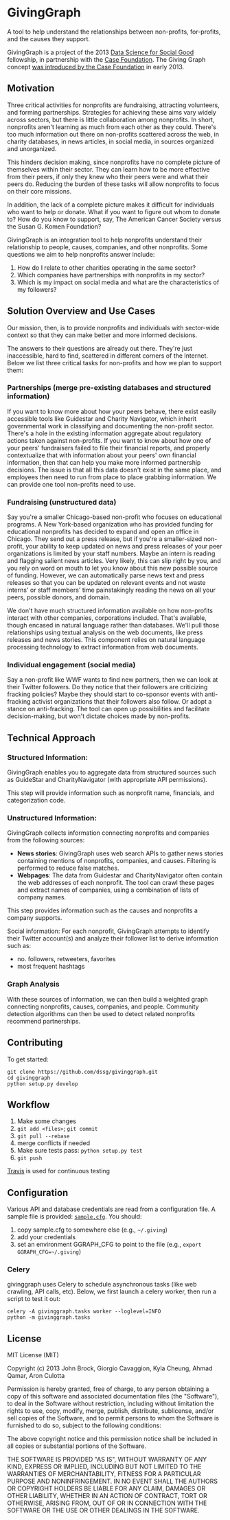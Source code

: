 GivingGraph
========
A tool to help understand the relationships between non-profits, for-profits, and the causes they support.

GivingGraph is a project of the 2013 [Data Science for Social Good](http://dssg.io) fellowship, in partnership with the [Case Foundation](http://casefoundation.org). The Giving Graph concept [was introduced by the Case Foundation](http://casefoundation.org/blog/how-new-type-social-graph-could-change-philanthropy) in early 2013.


## Motivation

Three critical activities for nonprofits are fundraising, attracting volunteers, and forming partnerships. Strategies for achieving these aims vary widely across sectors, but there is little collaboration among nonprofits. In short, nonprofits aren't learning as much from each other as they could. There's too much information out there on non-profits scattered across the web, in charity databases, in news articles, in social media, in sources organized and unorganized.

This hinders decision making, since nonprofits have no complete picture of themselves within their sector. They can learn how to be more effective from their peers, if only they knew who their peers were and what their peers do. Reducing the burden of these tasks will allow nonprofits to focus on their core missions. 

In addition, the lack of a complete picture makes it difficult for individuals who want to help or donate. What if you want to figure out whom to donate to? How do you know to support, say, The American Cancer Society versus the Susan G. Komen Foundation?

GivingGraph is an integration tool to help nonprofits understand their relationship to people, causes, companies, and other nonprofits. Some questions we aim to help nonprofits answer include:

1. How do I relate to other charities operating in the same sector?
2. Which companies have partnerships with nonprofits in my sector?
3. Which is my impact on social media and what are the characteristics of my followers?

## Solution Overview and Use Cases

Our mission, then, is to provide nonprofits and individuals with sector-wide context so that they can make better and more informed decisions. 

The answers to their questions are already out there. They're just inaccessible, hard to find, scattered in different corners of the Internet. Below we list three critical tasks for non-profits and how we plan to support them:

### Partnerships (merge pre-existing databases and structured information)
If you want to know more about how your peers behave, there exist easily accessible tools like Guidestar and Charity Navigator, which inherit governmental work in classifying and documenting the non-profit sector. There's a hole in the existing information aggregate about regulatory actions taken against non-profits. If you want to know about how one of your peers' fundraisers failed to file their financial reports, and properly contextualize that with information about your peers' own financial information, then that can help you make more informed partnership decisions. The issue is that all this data doesn't exist in the same place, and employees then need to run from place to place grabbing information. We can provide one tool non-profits need to use. 

### Fundraising (unstructured data)
Say you're a smaller Chicago-based non-profit who focuses on educational programs. A New York-based organization who has provided funding for educational nonprofits has decided to expand and open an office in Chicago. They send out a press release, but if you're a smaller-sized non-profit, your ability to keep updated on news and press releases of your peer organizations is limited by your staff numbers. Maybe an intern is reading and flagging salient news articles. Very likely, this can slip right by you, and you rely on word on mouth to let you know about this new possible source of funding. However, we can automatically parse news text and press releases so that you can be updated on relevant events and not waste interns' or staff members' time painstakingly reading the news on all your peers, possible donors, and domain.

We don't have much structured information available on how non-profits interact with other companies, corporations included. That's available, though encased in natural language rather than databases. We'll pull those relationships using textual analysis on the web documents, like press releases and news stories. This component relies on natural language processing technology to extract information from web documents. 

### Individual engagement (social media)
Say a non-profit like WWF wants to find new partners, then we can look at their Twitter followers. Do they notice that their followers are criticizing fracking policies? Maybe they should start to co-sponsor events with anti-fracking activist organizations that their followers also follow. Or adopt a stance on anti-fracking. The tool can open up possibilities and facilitate decision-making, but won't dictate choices made by non-profits.

## Technical Approach
 
### Structured Information: 
GivingGraph enables you to aggregate data from structured sources such as GuideStar and CharityNavigator (with appropriate API permissions). 
 
This step will provide information such as nonprofit name, financials, and categorization code. 

### Unstructured Information:
GivingGraph collects information connecting nonprofits and companies from the following sources:

- **News stories**: GivingGraph uses web search APIs to gather news stories containing mentions of nonprofits, companies, and causes. Filtering is performed to reduce false matches.
- **Webpages**: The data from Guidestar and CharityNavigator often contain the web addresses of each nonprofit. The tool can crawl these pages and extract names of companies, using a combination of lists of company names.

This step provides information such as the causes and nonprofits a company supports.

Social information: For each nonprofit, GivingGraph attempts to identify their Twitter account(s) and analyze their follower list to derive information such as:

- no. followers, retweeters, favorites
- most frequent hashtags

### Graph Analysis
With these sources of information, we can then build a weighted graph connecting nonprofits, causes, companies, and people. Community detection algorithms can then be used to detect related nonprofits recommend partnerships.

## Contributing

To get started:

    git clone https://github.com/dssg/givinggraph.git
    cd givinggraph
    python setup.py develop

## Workflow
1. Make some changes
2. `git add <files>`; `git commit`
3. `git pull --rebase`
4. merge conflicts if needed
5. Make sure tests pass: `python setup.py test`
6. `git push`

[Travis](https://travis-ci.org/dssg/givinggraph) is used for continuous testing


## Configuration
Various API and database credentials are read from a configuration file. A sample file is provided: [`sample.cfg`](https://github.com/dssg/givinggraph/blob/master/sample.cfg). You should:

1. copy sample.cfg to somewhere else (e.g., `~/.giving`)
2. add your credentials
3. set an environment GGRAPH_CFG to point to the file (e.g., `export GGRAPH_CFG=~/.giving`)


### Celery
givinggraph uses Celery to schedule asynchronous tasks (like web crawling, API calls, etc). Below, we first launch a celery worker, then run a script to test it out:

```
celery -A givinggraph.tasks worker --loglevel=INFO
python -m givinggraph.tasks
```

## License
MIT License (MIT)

Copyright (c) 2013 John Brock, Giorgio Cavaggion, Kyla Cheung, Ahmad Qamar, Aron Culotta 

Permission is hereby granted, free of charge, to any person obtaining a copy
of this software and associated documentation files (the "Software"), to deal
in the Software without restriction, including without limitation the rights
to use, copy, modify, merge, publish, distribute, sublicense, and/or sell
copies of the Software, and to permit persons to whom the Software is
furnished to do so, subject to the following conditions:

The above copyright notice and this permission notice shall be included in
all copies or substantial portions of the Software.

THE SOFTWARE IS PROVIDED "AS IS", WITHOUT WARRANTY OF ANY KIND, EXPRESS OR
IMPLIED, INCLUDING BUT NOT LIMITED TO THE WARRANTIES OF MERCHANTABILITY,
FITNESS FOR A PARTICULAR PURPOSE AND NONINFRINGEMENT. IN NO EVENT SHALL THE
AUTHORS OR COPYRIGHT HOLDERS BE LIABLE FOR ANY CLAIM, DAMAGES OR OTHER
LIABILITY, WHETHER IN AN ACTION OF CONTRACT, TORT OR OTHERWISE, ARISING FROM,
OUT OF OR IN CONNECTION WITH THE SOFTWARE OR THE USE OR OTHER DEALINGS IN
THE SOFTWARE.
